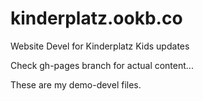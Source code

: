 kinderplatz.ookb.co
===================

Website Devel for Kinderplatz Kids updates

Check gh-pages branch for actual content...

These are my demo-devel files.
